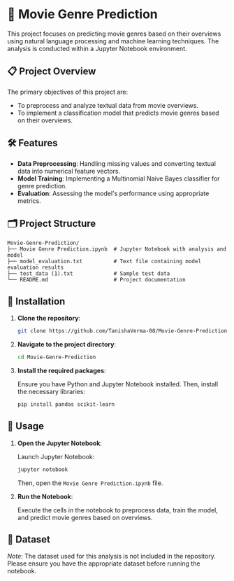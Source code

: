 # 🎥 Movie Genre Prediction

This project focuses on predicting movie genres based on their overviews using natural language processing and machine learning techniques. The analysis is conducted within a Jupyter Notebook environment.

## 📋 Project Overview

The primary objectives of this project are:

- To preprocess and analyze textual data from movie overviews.
- To implement a classification model that predicts movie genres based on their overviews.

## 🛠️ Features

- **Data Preprocessing**: Handling missing values and converting textual data into numerical feature vectors.
- **Model Training**: Implementing a Multinomial Naive Bayes classifier for genre prediction.
- **Evaluation**: Assessing the model's performance using appropriate metrics.

## 🗂️ Project Structure

```
Movie-Genre-Prediction/
├── Movie Genre Prediction.ipynb  # Jupyter Notebook with analysis and model
├── model_evaluation.txt          # Text file containing model evaluation results
├── test_data (1).txt             # Sample test data
└── README.md                     # Project documentation
```

## 🔧 Installation

1. **Clone the repository**:

   ```bash
   git clone https://github.com/TanishaVerma-08/Movie-Genre-Prediction.git
   ```

2. **Navigate to the project directory**:

   ```bash
   cd Movie-Genre-Prediction
   ```

3. **Install the required packages**:

   Ensure you have Python and Jupyter Notebook installed. Then, install the necessary libraries:

   ```bash
   pip install pandas scikit-learn
   ```

## 🚀 Usage

1. **Open the Jupyter Notebook**:

   Launch Jupyter Notebook:

   ```bash
   jupyter notebook
   ```

   Then, open the `Movie Genre Prediction.ipynb` file.

2. **Run the Notebook**:

   Execute the cells in the notebook to preprocess data, train the model, and predict movie genres based on overviews.

## 📝 Dataset

*Note*: The dataset used for this analysis is not included in the repository. Please ensure you have the appropriate dataset before running the notebook.
